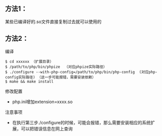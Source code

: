 ## 方法1：
某些已编译好的.so文件直接复制过去就可以使用的


## 方法2：
编译
```
$ cd xxxxxx （扩展目录）
$ /path/to/php/bin/phpize  （对应phpize实际路径）
$ ./configure --with-php-config=/path/to/php/bin/php-config  (对应php-config实际路径) （这一步可能报错，需要安装依赖）
$ make && make install
```
修改配置
* php.ini增加extension=xxxx.so

注意事项
* 在执行第三步./configure的时候，可能会报错，那么需要安装相应的系统扩展，可以把错误信息在网上查询
